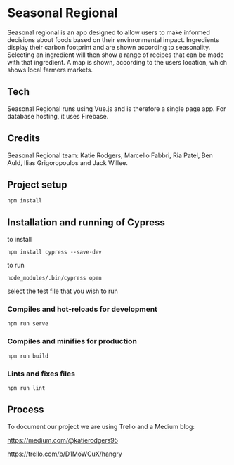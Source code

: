 # Seasonal Regional

Seasonal regional is an app designed to allow users to make informed decisions about foods based on their envinronmental impact. Ingredients display their carbon footprint and are shown according to seasonality. Selecting an ingredient will then show a range of recipes that can be made with that ingredient. A map is shown, according to the users location, which shows local farmers markets.

## Tech
Seasonal Regional runs using Vue.js and is therefore a single page app. For database hosting, it uses Firebase.

## Credits
Seasonal Regional team: Katie Rodgers, Marcello Fabbri, Ria Patel, Ben Auld, Ilias Grigoropoulos and Jack Willee.

## Project setup
```
npm install
```
## Installation and running of Cypress
to install
```
npm install cypress --save-dev
```
to run
```
node_modules/.bin/cypress open 
```
select the test file that you wish to run

### Compiles and hot-reloads for development
```
npm run serve
```

### Compiles and minifies for production
```
npm run build
```

### Lints and fixes files
```
npm run lint
```

## Process

To document our project we are using Trello and a Medium blog:

https://medium.com/@katierodgers95

https://trello.com/b/D1MoWCuX/hangry

